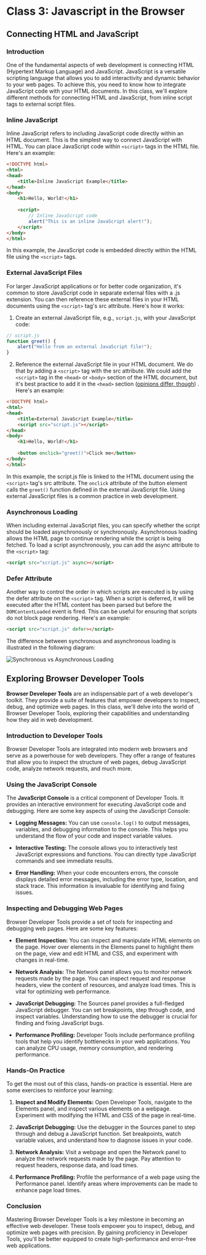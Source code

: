 # Class 3: Javascript in the Browser

## Connecting HTML and JavaScript

### Introduction

One of the fundamental aspects of web development is connecting HTML (Hypertext Markup Language) and JavaScript. JavaScript is a versatile scripting language that allows you to add interactivity and dynamic behavior to your web pages. To achieve this, you need to know how to integrate JavaScript code with your HTML documents. In this class, we'll explore different methods for connecting HTML and JavaScript, from inline script tags to external script files.

### Inline JavaScript

Inline JavaScript refers to including JavaScript code directly within an HTML document. This is the simplest way to connect JavaScript with HTML. You can place JavaScript code within `<script>` tags in the HTML file. Here's an example:

```html
<!DOCTYPE html>
<html>
<head>
    <title>Inline JavaScript Example</title>
</head>
<body>
    <h1>Hello, World!</h1>
    
    <script>
        // Inline JavaScript code
        alert("This is an inline JavaScript alert!");
    </script>
</body>
</html>
```

In this example, the JavaScript code is embedded directly within the HTML file using the `<script>` tags.

### External JavaScript Files

For larger JavaScript applications or for better code organization, it's common to store JavaScript code in separate external files with a .js extension. You can then reference these external files in your HTML documents using the `<script>` tag's src attribute. Here's how it works:

1. Create an external JavaScript file, e.g., `script.js`, with your JavaScript code:

```javascript
// script.js
function greet() {
    alert("Hello from an external JavaScript file!");
}
```

2. Reference the external JavaScript file in your HTML document. We do that by adding a `<script>` tag with the src attribute. We could add the `<script>` tag in the `<head>` or `<body>` section of the HTML document, but it's best practice to add it in the `<head>` section ([opinions differ, though](https://levelup.gitconnected.com/all-about-script-87fea475b976#)) . Here's an example:

```html
<!DOCTYPE html>
<html>
<head>
    <title>External JavaScript Example</title>
    <script src="script.js"></script>
</head>
<body>
    <h1>Hello, World!</h1>
    
    <button onclick="greet()">Click me</button>
</body>
</html>
```

In this example, the script.js file is linked to the HTML document using the `<script>` tag's src attribute. The `onclick` attribute of the button element calls the `greet()` function defined in the external JavaScript file. Using external JavaScript files is a common practice in web development.

### Asynchronous Loading

When including external JavaScript files, you can specify whether the script should be loaded asynchronously or synchronously. Asynchronous loading allows the HTML page to continue rendering while the script is being fetched. To load a script asynchronously, you can add the async attribute to the `<script>` tag:

```html
<script src="script.js" async></script>
```

### Defer Attribute

Another way to control the order in which scripts are executed is by using the defer attribute on the `<script>` tag. When a script is deferred, it will be executed after the HTML content has been parsed but before the `DOMContentLoaded` event is fired. This can be useful for ensuring that scripts do not block page rendering. Here's an example:

```html
<script src="script.js" defer></script>
```

The difference between synchronous and asynchronous loading is illustrated in the following diagram:

![Synchronous vs Asynchronous Loading](https://www.josefzacek.cz/wp-content/uploads/2018/03/whats-the-difference-between-async-vs-defer-attributes.jpg)

## Exploring Browser Developer Tools

**Browser Developer Tools** are an indispensable part of a web developer's toolkit. They provide a suite of features that empower developers to inspect, debug, and optimize web pages. In this class, we'll delve into the world of Browser Developer Tools, exploring their capabilities and understanding how they aid in web development.

### Introduction to Developer Tools

Browser Developer Tools are integrated into modern web browsers and serve as a powerhouse for web developers. They offer a range of features that allow you to inspect the structure of web pages, debug JavaScript code, analyze network requests, and much more.

### Using the JavaScript Console

The **JavaScript Console** is a critical component of Developer Tools. It provides an interactive environment for executing JavaScript code and debugging. Here are some key aspects of using the JavaScript Console:

- **Logging Messages:** You can use `console.log()` to output messages, variables, and debugging information to the console. This helps you understand the flow of your code and inspect variable values.

- **Interactive Testing:** The console allows you to interactively test JavaScript expressions and functions. You can directly type JavaScript commands and see immediate results.

- **Error Handling:** When your code encounters errors, the console displays detailed error messages, including the error type, location, and stack trace. This information is invaluable for identifying and fixing issues.

### Inspecting and Debugging Web Pages

Browser Developer Tools provide a set of tools for inspecting and debugging web pages. Here are some key features:

- **Element Inspection:** You can inspect and manipulate HTML elements on the page. Hover over elements in the Elements panel to highlight them on the page, view and edit HTML and CSS, and experiment with changes in real-time.

- **Network Analysis:** The Network panel allows you to monitor network requests made by the page. You can inspect request and response headers, view the content of resources, and analyze load times. This is vital for optimizing web performance.

- **JavaScript Debugging:** The Sources panel provides a full-fledged JavaScript debugger. You can set breakpoints, step through code, and inspect variables. Understanding how to use the debugger is crucial for finding and fixing JavaScript bugs.

- **Performance Profiling:** Developer Tools include performance profiling tools that help you identify bottlenecks in your web applications. You can analyze CPU usage, memory consumption, and rendering performance.

### Hands-On Practice

To get the most out of this class, hands-on practice is essential. Here are some exercises to reinforce your learning:

1. **Inspect and Modify Elements:** Open Developer Tools, navigate to the Elements panel, and inspect various elements on a webpage. Experiment with modifying the HTML and CSS of the page in real-time.

2. **JavaScript Debugging:** Use the debugger in the Sources panel to step through and debug a JavaScript function. Set breakpoints, watch variable values, and understand how to diagnose issues in your code.

3. **Network Analysis:** Visit a webpage and open the Network panel to analyze the network requests made by the page. Pay attention to request headers, response data, and load times.

4. **Performance Profiling:** Profile the performance of a web page using the Performance panel. Identify areas where improvements can be made to enhance page load times.

### Conclusion

Mastering Browser Developer Tools is a key milestone in becoming an effective web developer. These tools empower you to inspect, debug, and optimize web pages with precision. By gaining proficiency in Developer Tools, you'll be better equipped to create high-performance and error-free web applications.
